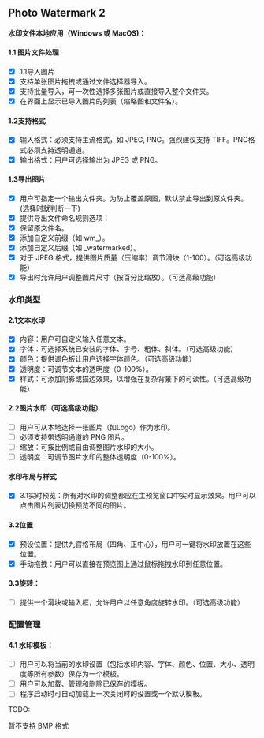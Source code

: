 ## Photo Watermark 2

**水印文件本地应用（Windows 或 MacOS)：**

#### 1.1 图片文件处理

* [X] 1.1导入图片
* [X] 支持单张图片拖拽或通过文件选择器导入。
* [X] 支持批量导入，可一次性选择多张图片或直接导入整个文件夹。
* [X] 在界面上显示已导入图片的列表（缩略图和文件名）。

#### 1.2支持格式

* [X] 输入格式：必须支持主流格式，如 JPEG, PNG。强烈建议支持 TIFF。PNG格式必须支持透明通道。
* [X] 输出格式：用户可选择输出为 JPEG 或 PNG。

#### 1.3导出图片

* [X] 用户可指定一个输出文件夹。为防止覆盖原图，默认禁止导出到原文件夹。(选择时就判断一下)
* [X] 提供导出文件命名规则选项：
* [X] 保留原文件名。
* [X] 添加自定义前缀（如 wm_）。
* [X] 添加自定义后缀（如 _watermarked）。
* [X] 对于 JPEG 格式，提供图片质量（压缩率）调节滑块（1-100）。（可选高级功能）
* [X] 导出时允许用户调整图片尺寸（按百分比缩放）。（可选高级功能）

### 水印类型

#### 2.1文本水印

* [X] 内容：用户可自定义输入任意文本。
* [X] 字体：可选择系统已安装的字体、字号、粗体、斜体。（可选高级功能）
* [X] 颜色：提供调色板让用户选择字体颜色。（可选高级功能）
* [X] 透明度：可调节文本的透明度（0-100%）。
* [X] 样式：可添加阴影或描边效果，以增强在复杂背景下的可读性。（可选高级功能）

#### 2.2图片水印（可选高级功能）

* [ ] 用户可从本地选择一张图片（如Logo）作为水印。
* [ ] 必须支持带透明通道的 PNG 图片。
* [ ] 缩放：可按比例或自由调整图片水印的大小。
* [ ] 透明度：可调节图片水印的整体透明度（0-100%）。

#### 水印布局与样式

* [X] 3.1实时预览：所有对水印的调整都应在主预览窗口中实时显示效果。用户可以点击图片列表切换预览不同的图片。

#### 3.2位置

* [X] 预设位置：提供九宫格布局（四角、正中心），用户可一键将水印放置在这些位置。
* [X] 手动拖拽：用户可以直接在预览图上通过鼠标拖拽水印到任意位置。

#### 3.3旋转：

* [ ] 提供一个滑块或输入框，允许用户以任意角度旋转水印。（可选高级功能）

### 配置管理

#### 4.1 水印模板：

* [ ] 用户可以将当前的水印设置（包括水印内容、字体、颜色、位置、大小、透明度等所有参数）保存为一个模板。
* [ ] 用户可以加载、管理和删除已保存的模板。
* [ ] 程序启动时可自动加载上一次关闭时的设置或一个默认模板。

TODO:

暂不支持 BMP 格式
